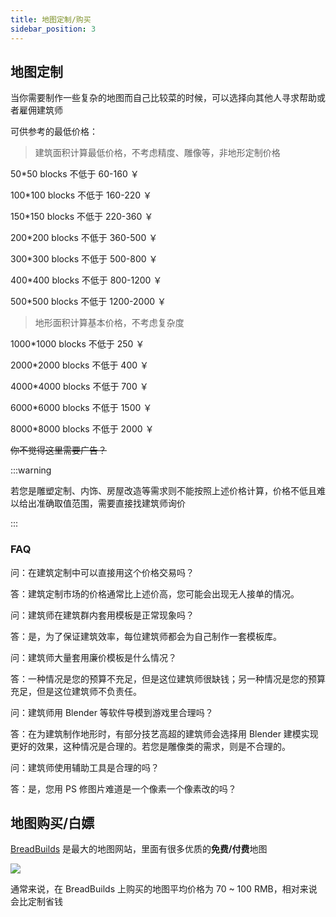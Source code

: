 ```yaml
---
title: 地图定制/购买
sidebar_position: 3
---
```


## 地图定制

当你需要制作一些复杂的地图而自己比较菜的时候，可以选择向其他人寻求帮助或者雇佣建筑师

可供参考的最低价格：

> 建筑面积计算最低价格，不考虑精度、雕像等，非地形定制价格

50*50 blocks 不低于 60-160 ￥

100*100 blocks 不低于 160-220 ￥

150*150 blocks 不低于 220-360 ￥

200*200 blocks 不低于 360-500 ￥

300*300 blocks 不低于 500-800 ￥

400*400 blocks 不低于 800-1200 ￥

500*500 blocks 不低于 1200-2000 ￥

> 地形面积计算基本价格，不考虑复杂度

1000*1000 blocks 不低于 250 ￥

2000*2000 blocks 不低于 400 ￥

4000*4000 blocks 不低于 700 ￥

6000*6000 blocks 不低于 1500 ￥

8000*8000 blocks 不低于 2000 ￥

~~你不觉得这里需要广告？~~

:::warning

若您是雕塑定制、内饰、房屋改造等需求则不能按照上述价格计算，价格不低且难以给出准确取值范围，需要直接找建筑师询价

:::

### FAQ

问：在建筑定制中可以直接用这个价格交易吗？

答：建筑定制市场的价格通常比上述价高，您可能会出现无人接单的情况。

问：建筑师在建筑群内套用模板是正常现象吗？

答：是，为了保证建筑效率，每位建筑师都会为自己制作一套模板库。

问：建筑师大量套用廉价模板是什么情况？

答：一种情况是您的预算不充足，但是这位建筑师很缺钱；另一种情况是您的预算充足，但是这位建筑师不负责任。

问：建筑师用 Blender 等软件导模到游戏里合理吗？

答：在为建筑制作地形时，有部分技艺高超的建筑师会选择用 Blender 建模实现更好的效果，这种情况是合理的。若您是雕像类的需求，则是不合理的。

问：建筑师使用辅助工具是合理的吗？

答：是，您用 PS 修图片难道是一个像素一个像素改的吗？

## 地图购买/白嫖

[BreadBuilds](https://www.breadbuilds.com/) 是最大的地图网站，里面有很多优质的**免费/付费**地图

![](_images/bb.png)

通常来说，在 BreadBuilds 上购买的地图平均价格为 70 ~ 100 RMB，相对来说会比定制省钱
